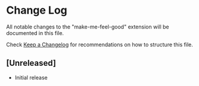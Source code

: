 # Change Log

All notable changes to the "make-me-feel-good" extension will be documented in this file.

Check [Keep a Changelog](http://keepachangelog.com/) for recommendations on how to structure this file.

## [Unreleased]

- Initial release